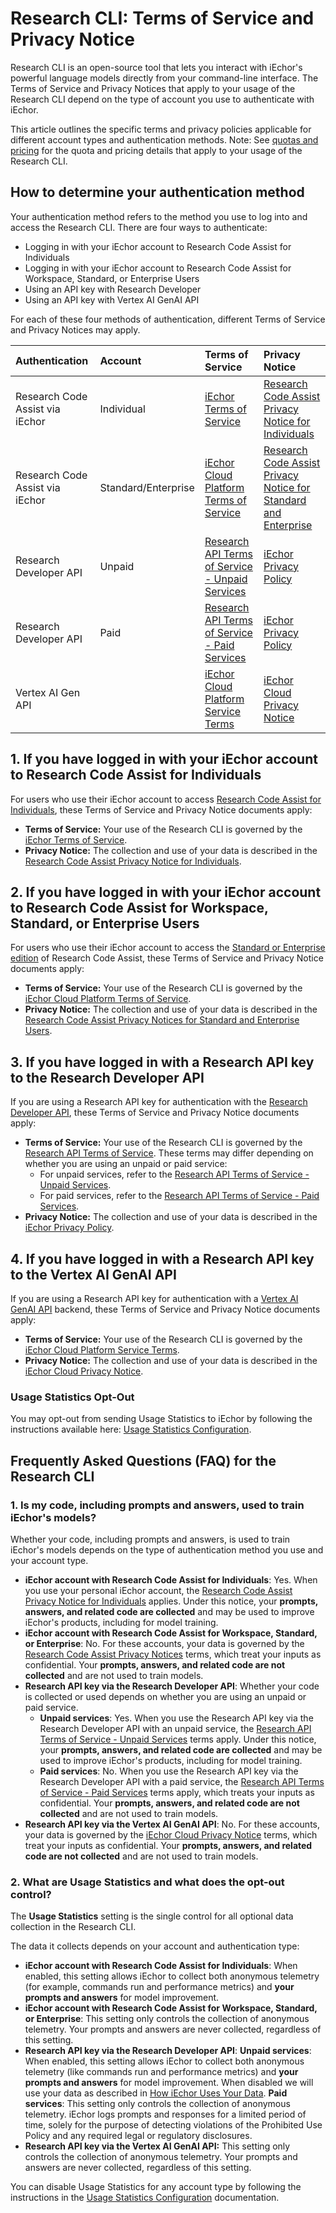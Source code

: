 # Research CLI: Terms of Service and Privacy Notice

Research CLI is an open-source tool that lets you interact with iEchor's powerful language models directly from your command-line interface. The Terms of Service and Privacy Notices that apply to your usage of the Research CLI depend on the type of account you use to authenticate with iEchor.

This article outlines the specific terms and privacy policies applicable for different account types and authentication methods. Note: See [quotas and pricing](./quota-and-pricing.md) for the quota and pricing details that apply to your usage of the Research CLI.

## How to determine your authentication method

Your authentication method refers to the method you use to log into and access the Research CLI. There are four ways to authenticate:

- Logging in with your iEchor account to Research Code Assist for Individuals
- Logging in with your iEchor account to Research Code Assist for Workspace, Standard, or Enterprise Users
- Using an API key with Research Developer
- Using an API key with Vertex AI GenAI API

For each of these four methods of authentication, different Terms of Service and Privacy Notices may apply.

| Authentication                  | Account             | Terms of Service                                                                                            | Privacy Notice                                                                                                                                                                                       |
| :------------------------------ | :------------------ | :---------------------------------------------------------------------------------------------------------- | :--------------------------------------------------------------------------------------------------------------------------------------------------------------------------------------------------- |
| Research Code Assist via iEchor | Individual          | [iEchor Terms of Service](https://policies.iechor.com/terms?hl=en-US)                                       | [Research Code Assist Privacy Notice for Individuals](https://developers.iechor.com/research-code-assist/resources/privacy-notice-research-code-assist-individuals)                                  |
| Research Code Assist via iEchor | Standard/Enterprise | [iEchor Cloud Platform Terms of Service](https://cloud.iechor.com/terms)                                    | [Research Code Assist Privacy Notice for Standard and Enterprise](https://cloud.iechor.com/research/docs/codeassist/security-privacy-compliance#standard_and_enterprise_data_protection_and_privacy) |
| Research Developer API          | Unpaid              | [Research API Terms of Service - Unpaid Services](https://ai.iechor.dev/research-api/terms#unpaid-services) | [iEchor Privacy Policy](https://policies.iechor.com/privacy)                                                                                                                                         |
| Research Developer API          | Paid                | [Research API Terms of Service - Paid Services](https://ai.iechor.dev/research-api/terms#paid-services)     | [iEchor Privacy Policy](https://policies.iechor.com/privacy)                                                                                                                                         |
| Vertex AI Gen API               |                     | [iEchor Cloud Platform Service Terms](https://cloud.iechor.com/terms/service-terms/)                        | [iEchor Cloud Privacy Notice](https://cloud.iechor.com/terms/cloud-privacy-notice)                                                                                                                   |

## 1. If you have logged in with your iEchor account to Research Code Assist for Individuals

For users who use their iEchor account to access [Research Code Assist for Individuals](https://developers.iechor.com/research-code-assist/docs/overview#supported-features-gca), these Terms of Service and Privacy Notice documents apply:

- **Terms of Service:** Your use of the Research CLI is governed by the [iEchor Terms of Service](https://policies.iechor.com/terms?hl=en-US).
- **Privacy Notice:** The collection and use of your data is described in the [Research Code Assist Privacy Notice for Individuals](https://developers.iechor.com/research-code-assist/resources/privacy-notice-research-code-assist-individuals).

## 2. If you have logged in with your iEchor account to Research Code Assist for Workspace, Standard, or Enterprise Users

For users who use their iEchor account to access the [Standard or Enterprise edition](https://cloud.iechor.com/research/docs/codeassist/overview#editions-overview) of Research Code Assist, these Terms of Service and Privacy Notice documents apply:

- **Terms of Service:** Your use of the Research CLI is governed by the [iEchor Cloud Platform Terms of Service](https://cloud.iechor.com/terms).
- **Privacy Notice:** The collection and use of your data is described in the [Research Code Assist Privacy Notices for Standard and Enterprise Users](https://cloud.iechor.com/research/docs/codeassist/security-privacy-compliance#standard_and_enterprise_data_protection_and_privacy).

## 3. If you have logged in with a Research API key to the Research Developer API

If you are using a Research API key for authentication with the [Research Developer API](https://ai.iechor.dev/research-api/docs), these Terms of Service and Privacy Notice documents apply:

- **Terms of Service:** Your use of the Research CLI is governed by the [Research API Terms of Service](https://ai.iechor.dev/research-api/terms). These terms may differ depending on whether you are using an unpaid or paid service:
  - For unpaid services, refer to the [Research API Terms of Service - Unpaid Services](https://ai.iechor.dev/research-api/terms#unpaid-services).
  - For paid services, refer to the [Research API Terms of Service - Paid Services](https://ai.iechor.dev/research-api/terms#paid-services).
- **Privacy Notice:** The collection and use of your data is described in the [iEchor Privacy Policy](https://policies.iechor.com/privacy).

## 4. If you have logged in with a Research API key to the Vertex AI GenAI API

If you are using a Research API key for authentication with a [Vertex AI GenAI API](https://cloud.iechor.com/vertex-ai/generative-ai/docs/reference/rest) backend, these Terms of Service and Privacy Notice documents apply:

- **Terms of Service:** Your use of the Research CLI is governed by the [iEchor Cloud Platform Service Terms](https://cloud.iechor.com/terms/service-terms/).
- **Privacy Notice:** The collection and use of your data is described in the [iEchor Cloud Privacy Notice](https://cloud.iechor.com/terms/cloud-privacy-notice).

### Usage Statistics Opt-Out

You may opt-out from sending Usage Statistics to iEchor by following the instructions available here: [Usage Statistics Configuration](./cli/configuration.md#usage-statistics).

## Frequently Asked Questions (FAQ) for the Research CLI

### 1. Is my code, including prompts and answers, used to train iEchor's models?

Whether your code, including prompts and answers, is used to train iEchor's models depends on the type of authentication method you use and your account type.

- **iEchor account with Research Code Assist for Individuals**: Yes. When you use your personal iEchor account, the [Research Code Assist Privacy Notice for Individuals](https://developers.iechor.com/research-code-assist/resources/privacy-notice-research-code-assist-individuals) applies. Under this notice,
  your **prompts, answers, and related code are collected** and may be used to improve iEchor's products, including for model training.
- **iEchor account with Research Code Assist for Workspace, Standard, or Enterprise**: No. For these accounts, your data is governed by the [Research Code Assist Privacy Notices](https://cloud.iechor.com/research/docs/codeassist/security-privacy-compliance#standard_and_enterprise_data_protection_and_privacy) terms, which treat your inputs as confidential. Your **prompts, answers, and related code are not collected** and are not used to train models.
- **Research API key via the Research Developer API**: Whether your code is collected or used depends on whether you are using an unpaid or paid service.
  - **Unpaid services**: Yes. When you use the Research API key via the Research Developer API with an unpaid service, the [Research API Terms of Service - Unpaid Services](https://ai.iechor.dev/research-api/terms#unpaid-services) terms apply. Under this notice, your **prompts, answers, and related code are collected** and may be used to improve iEchor's products, including for model training.
  - **Paid services**: No. When you use the Research API key via the Research Developer API with a paid service, the [Research API Terms of Service - Paid Services](https://ai.iechor.dev/research-api/terms#paid-services) terms apply, which treats your inputs as confidential. Your **prompts, answers, and related code are not collected** and are not used to train models.
- **Research API key via the Vertex AI GenAI API**: No. For these accounts, your data is governed by the [iEchor Cloud Privacy Notice](https://cloud.iechor.com/terms/cloud-privacy-notice) terms, which treat your inputs as confidential. Your **prompts, answers, and related code are not collected** and are not used to train models.

### 2. What are Usage Statistics and what does the opt-out control?

The **Usage Statistics** setting is the single control for all optional data collection in the Research CLI.

The data it collects depends on your account and authentication type:

- **iEchor account with Research Code Assist for Individuals**: When enabled, this setting allows iEchor to collect both anonymous telemetry (for example, commands run and performance metrics) and **your prompts and answers** for model improvement.
- **iEchor account with Research Code Assist for Workspace, Standard, or Enterprise**: This setting only controls the collection of anonymous telemetry. Your prompts and answers are never collected, regardless of this setting.
- **Research API key via the Research Developer API**:
  **Unpaid services**: When enabled, this setting allows iEchor to collect both anonymous telemetry (like commands run and performance metrics) and **your prompts and answers** for model improvement. When disabled we will use your data as described in [How iEchor Uses Your Data](https://ai.iechor.dev/research-api/terms#data-use-unpaid).
  **Paid services**: This setting only controls the collection of anonymous telemetry. iEchor logs prompts and responses for a limited period of time, solely for the purpose of detecting violations of the Prohibited Use Policy and any required legal or regulatory disclosures.
- **Research API key via the Vertex AI GenAI API:** This setting only controls the collection of anonymous telemetry. Your prompts and answers are never collected, regardless of this setting.

You can disable Usage Statistics for any account type by following the instructions in the [Usage Statistics Configuration](./cli/configuration.md#usage-statistics) documentation.
